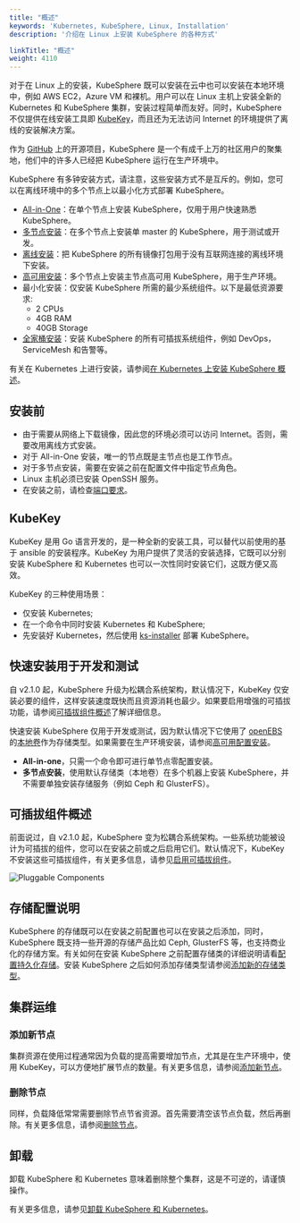 ```yaml
---
title: "概述"
keywords: 'Kubernetes, KubeSphere, Linux, Installation'
description: '介绍在 Linux 上安装 KubeSphere 的各种方式'

linkTitle: "概述"
weight: 4110
---
```


对于在 Linux 上的安装，KubeSphere 既可以安装在云中也可以安装在本地环境中，例如 AWS EC2，Azure VM 和裸机。用户可以在 Linux 主机上安装全新的 Kubernetes 和 KubeSphere 集群，安装过程简单而友好。同时，KubeSphere 不仅提供在线安装工具即 [KubeKey](https://github.com/kubesphere/kubekey)，而且还为无法访问 Internet 的环境提供了离线的安装解决方案。

作为 [GitHub](https://github.com/kubesphere) 上的开源项目，KubeSphere 是一个有成千上万的社区用户的聚集地，他们中的许多人已经把 KubeSphere 运行在生产环境中。

KubeSphere 有多钟安装方式，请注意，这些安装方式不是互斥的。例如，您可以在离线环境中的多个节点上以最小化方式部署 KubeSphere。

- [All-in-One](../../../quick-start/all-in-one-on-linux/)：在单个节点上安装 KubeSphere，仅用于用户快速熟悉 KubeSphere。
- [多节点安装](../multioverview/)：在多个节点上安装单 master 的 KubeSphere，用于测试或开发。
- [离线安装](../air-gapped-installation/)：把 KubeSphere 的所有镜像打包用于没有互联网连接的离线环境下安装。
- [高可用安装](../ha-configuration/)：多个节点上安装主节点高可用 KubeSphere，用于生产环境。
- 最小化安装：仅安装 KubeSphere 所需的最少系统组件。以下是最低资源要求:
  - 2 CPUs
  - 4GB RAM
  - 40GB Storage
- [全家桶安装](../../../pluggable-components/)：安装 KubeSphere 的所有可插拔系统组件，例如 DevOps，ServiceMesh 和告警等。

有关在 Kubernetes 上进行安装，请参阅[在 Kubernetes 上安装 KubeSphere 概述](../../../installing-on-kubernetes/introduction/overview/)。

## 安装前

- 由于需要从网络上下载镜像，因此您的环境必须可以访问 Internet。否则，需要改用离线方式安装。
- 对于 All-in-One 安装，唯一的节点既是主节点也是工作节点。
- 对于多节点安装，需要在安装之前在配置文件中指定节点角色。
- Linux 主机必须已安装 OpenSSH 服务。
- 在安装之前，请检查[端口要求](../port-firewall)。

## KubeKey

KubeKey 是用 Go 语言开发的，是一种全新的安装工具，可以替代以前使用的基于 ansible 的安装程序。KubeKey 为用户提供了灵活的安装选择，它既可以分别安装 KubeSphere 和 Kubernetes 也可以一次性同时安装它们，这既方便又高效。

KubeKey 的三种使用场景：

- 仅安装 Kubernetes;
- 在一个命令中同时安装 Kubernetes 和 KubeSphere;
- 先安装好 Kubernetes，然后使用 [ks-installer](https://github.com/kubesphere/ks-installer) 部署 KubeSphere。

## 快速安装用于开发和测试

自 v2.1.0 起，KubeSphere 升级为松耦合系统架构，默认情况下，KubeKey 仅安装必要的组件，这样安装速度既快而且资源消耗也最少。如果要启用增强的可插拔功能，请参阅[可插拔组件概述](../../../pluggable-components/)了解详细信息。

快速安装 KubeSphere 仅用于开发或测试，因为默认情况下它使用了 [openEBS](https://openebs.io/) 的[本地卷](https://kubernetes.io/docs/concepts/storage/volumes/#local)作为存储类型。如果需要在生产环境安装，请参阅[高可用配置安装](../ha-configuration/)。

- **All-in-one**，只需一个命令即可进行单节点零配置安装。
- **多节点安装**，使用默认存储类（本地卷）在多个机器上安装 KubeSphere，并不需要单独安装存储服务（例如 Ceph 和 GlusterFS）。

## 可插拔组件概述

前面说过，自 v2.1.0 起，KubeSphere 变为松耦合系统架构。一些系统功能被设计为可插拔的组件，您可以在安装之前或之后启用它们。默认情况下，KubeKey 不安装这些可插拔组件，有关更多信息，请参见[启用可插拔组件](../../../pluggable-components/)。

![Pluggable Components](https://pek3b.qingstor.com/kubesphere-docs/png/20191207140846.png)

## 存储配置说明

KubeSphere 的存储既可以在安装之前配置也可以在安装之后添加，同时，KubeSphere 既支持一些开源的存储产品比如 Ceph, GlusterFS 等，也支持商业化的存储方案。有关如何在安装 KubeSphere 之前配置存储类的详细说明请看[配置持久化存储](../storage-configuration)。安装 KubeSphere 之后如何添加存储类型请参阅[添加新的存储类型](../../../cluster-administration/persistent-volume-and-storage-class/)。

## 集群运维

### 添加新节点

集群资源在使用过程通常因为负载的提高需要增加节点，尤其是在生产环境中，使用 KubeKey，可以方便地扩展节点的数量。有关更多信息，请参阅[添加新节点](../../../installing-on-linux/cluster-operation/add-new-nodes/)。

### 删除节点

同样，负载降低常常需要删除节点节省资源。首先需要清空该节点负载，然后再删除。有关更多信息，请参阅[删除节点](../../cluster-operation/remove-nodes)。

## 卸载

卸载 KubeSphere 和 Kubernetes 意味着删除整个集群，这是不可逆的，请谨慎操作。

有关更多信息，请参见[卸载 KubeSphere 和 Kubernetes](../../../installing-on-linux/uninstalling/uninstalling-kubesphere-and-kubernetes/)。
